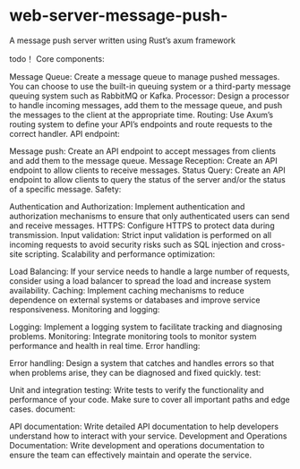 # web-server-message-push-
A message push server written using Rust’s axum framework

todo！
Core components:

Message Queue: Create a message queue to manage pushed messages. You can choose to use the built-in queuing system or a third-party message queuing system such as RabbitMQ or Kafka.
Processor: Design a processor to handle incoming messages, add them to the message queue, and push the messages to the client at the appropriate time.
Routing: Use Axum’s routing system to define your API’s endpoints and route requests to the correct handler.
API endpoint:

Message push: Create an API endpoint to accept messages from clients and add them to the message queue.
Message Reception: Create an API endpoint to allow clients to receive messages.
Status Query: Create an API endpoint to allow clients to query the status of the server and/or the status of a specific message.
Safety:

Authentication and Authorization: Implement authentication and authorization mechanisms to ensure that only authenticated users can send and receive messages.
HTTPS: Configure HTTPS to protect data during transmission.
Input validation: Strict input validation is performed on all incoming requests to avoid security risks such as SQL injection and cross-site scripting.
Scalability and performance optimization:

Load Balancing: If your service needs to handle a large number of requests, consider using a load balancer to spread the load and increase system availability.
Caching: Implement caching mechanisms to reduce dependence on external systems or databases and improve service responsiveness.
Monitoring and logging:

Logging: Implement a logging system to facilitate tracking and diagnosing problems.
Monitoring: Integrate monitoring tools to monitor system performance and health in real time.
Error handling:

Error handling: Design a system that catches and handles errors so that when problems arise, they can be diagnosed and fixed quickly.
test:

Unit and integration testing: Write tests to verify the functionality and performance of your code. Make sure to cover all important paths and edge cases.
document:

API documentation: Write detailed API documentation to help developers understand how to interact with your service.
Development and Operations Documentation: Write development and operations documentation to ensure the team can effectively maintain and operate the service.
